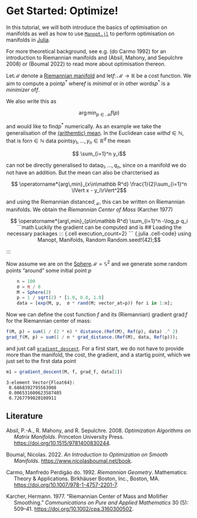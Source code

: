 Get Started: Optimize!
================

In this tutorial, we will both introduce the basics of optimisation on
manifolds as well as how to use [`Manopt.jl`](https://manoptjl.org) to
perform optimisation on manifolds in [Julia](https://julialang.org).

For more theoretical background, see e.g. (do Carmo 1992) for an
introduction to Riemannian manifolds and (Absil, Mahony, and Sepulchre
2008) or (Boumal 2022) to read more about optimisation thereon.

Let$\mathcal M$ denote a [Riemannian
manifold](https://juliamanifolds.github.io/Manifolds.jl/stable/interface.html#ManifoldsBase.Manifold)
and let$f\colon \mathcal M → ℝ$ be a cost function. We aim to compute a
point$p^*$ where$f$ is *minimal* or in other words$p^*$ is a *minimizer*
of$f$.

We also write this as

``` math
    \operatorname*{arg\,min}_{p ∈ \mathcal M} f(p)
```

and would like to find$p^*$ numerically. As an example we take the
generalisation of the [(arithemtic)
mean](https://en.wikipedia.org/wiki/Arithmetic_mean). In the Euclidean
case with$d\in\mathbb N$, that is for$n\in \mathbb N$ data
points$y_1,\ldots,y_n \in \mathbb R^d$ the mean

``` math
  \sum_{i=1}^n y_i
```

can not be directly generalised to data$q_1,\ldots,q_n$, since on a
manifold we do not have an addition. But the mean can also be
charcterised as

``` math
  \operatorname*{arg\,min}_{x\in\mathbb R^d} \frac{1}{2}\sum_{i=1}^n \lVert x - y_i\rVert^2
```

and using the Riemannian distance$d_\mathcal M$, this can be written on
Riemannian manifolds. We obtain the *Riemannian Center of Mass* (Karcher
1977)

``` math
  \operatorname*{arg\,min}_{p\in\mathbb R^d} \sum_{i=1}^n -\log_p q_i
```math

Luckily the gradient can be computed and is

## Loading the necessary packages



::: {.cell execution_count=2}
``` {.julia .cell-code}
using Manopt, Manifolds, Random
Random.seed!(42);
```

:::

Now assume we are on the
[Sphere](https://juliamanifolds.github.io/Manifolds.jl/latest/manifolds/sphere.html)$\mathcal M = \mathbb S^2$
and we generate some random points “around” some initial point $p$

``` julia
    n = 100
    σ = π / 8
    M = Sphere(2)
    p = 1 / sqrt(2) * [1.0, 0.0, 1.0]
    data = [exp(M, p,  σ * rand(M; vector_at=p)) for i in 1:n];
```

Now we can define the cost function $f$ and its (Riemannian) gradient
$\operatorname{grad} f$ for the Riemannian center of mass:

``` julia
f(M, p) = sum(1 / (2 * n) * distance.(Ref(M), Ref(p), data) .^ 2)
grad_f(M, p) = sum(1 / n * grad_distance.(Ref(M), data, Ref(p)));
```

and just call [`gradient_descent`](). For a first start, we do not have
to provide more than the manifold, the cost, the gradient, and a startig
point, which we just set to the first data point

``` julia
m1 = gradient_descent(M, f, grad_f, data[1])
```

    3-element Vector{Float64}:
     0.6868392795563908
     0.006531600623587405
     0.7267799820108911

## Literature

<div id="refs" class="references csl-bib-body hanging-indent">

<div id="ref-AbsilMahonySepulchre2008" class="csl-entry">

Absil, P.-A., R. Mahony, and R. Sepulchre. 2008. *Optimization
Algorithms on Matrix Manifolds*. Princeton University Press.
<https://doi.org/10.1515/9781400830244>.

</div>

<div id="ref-Boumal2023" class="csl-entry">

Boumal, Nicolas. 2022. *An Introduction to Optimization on Smooth
Manifolds*. <https://www.nicolasboumal.net/book>.

</div>

<div id="ref-doCarmo1992" class="csl-entry">

Carmo, Manfredo Perdigão do. 1992. *Riemannian Geometry*. Mathematics:
Theory & Applications. Birkhäuser Boston, Inc., Boston, MA.
<https://doi.org/10.1007/978-1-4757-2201-7>.

</div>

<div id="ref-Karcher1977" class="csl-entry">

Karcher, Hermann. 1977. “Riemannian Center of Mass and Mollifier
Smoothing.” *Communications on Pure and Applied Mathematics* 30 (5):
509–41. <https://doi.org/10.1002/cpa.3160300502>.

</div>

</div>
